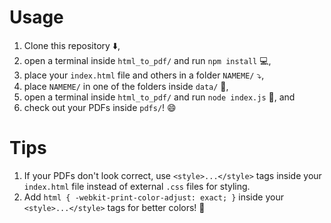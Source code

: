 # Usage

1. Clone this repository ⬇️, 
1. open a terminal inside ``html_to_pdf/`` and run ``npm install`` 💻,
1. place your ``index.html`` file and others in a folder ``NAMEME/`` ⤵,
1. place ``NAMEME/`` in one of the folders inside ``data/`` 📁,
1. open a terminal inside ``html_to_pdf/`` and run ``node index.js`` 🏃, and
1. check out your PDFs inside ``pdfs/``! 😄

# Tips

1. If your PDFs don't look correct, use ``<style>...</style>`` tags inside your ``index.html`` file instead of external ``.css`` files for styling.
1. Add ``html { -webkit-print-color-adjust: exact; }`` inside your ``<style>...</style>`` tags for better colors! 🌈
